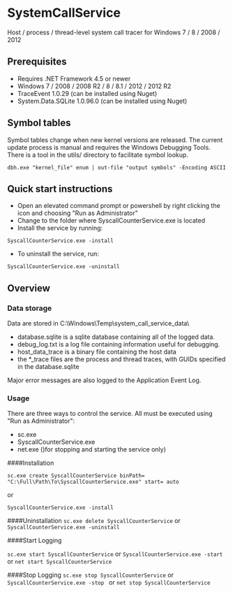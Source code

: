 # SystemCallService

Host / process / thread-level system call tracer for Windows 7 / 8 / 2008 / 2012

## Prerequisites
* Requires .NET Framework 4.5 or newer
* Windows 7 / 2008 / 2008 R2 / 8 / 8.1 / 2012 / 2012 R2
* TraceEvent 1.0.29 (can be installed using Nuget)
* System.Data.SQLite 1.0.96.0 (can be installed using Nuget)

## Symbol tables
Symbol tables change when new kernel versions are released.
The current update process is manual and requires the Windows Debugging Tools.  
There is a tool in the utils/ directory to facilitate symbol lookup.

```
dbh.exe "kernel_file" enum | out-file "output symbols" -Encoding ASCII
```

## Quick start instructions

* Open an elevated command prompt or powershell by right clicking the icon and choosing "Run as Administrator"
* Change to the folder where SyscallCounterService.exe is located
* Install the service by running:
```
SyscallCounterService.exe -install 
```
* To uninstall the service, run:
```
SyscallCounterService.exe -uninstall
```

## Overview 

### Data storage

Data are stored in C:\Windows\Temp\system_call_service_data\
 * database.sqlite is a sqlite database containing all of the logged data.
 * debug_log.txt is a log file containing information useful for debugging.
 * host_data_trace is a binary file containing the host data
 * the *_trace files are the process and thread traces, with GUIDs specified in the database.sqlite

Major error messages are also logged to the Application Event Log.

### Usage
There are three ways to control the service.  All must be executed using "Run as Administrator":
* sc.exe
* SyscallCounterService.exe
* net.exe ()for stopping and starting the service only)

####Installation
```
sc.exe create SyscallCounterService binPath= "C:\Full\Path\To\SyscallCounterService.exe" start= auto
```
or
```
SyscallCounterService.exe -install 
```

####Uninstallation
```sc.exe delete SyscallCounterService```
or
```SyscallCounterService.exe -uninstall ```

####Start Logging

```sc.exe start SyscallCounterService```
or
```SyscallCounterService.exe -start ```
or
```net start SyscallCounterService```

####Stop Logging
```sc.exe stop SyscallCounterService```
or
```SyscallCounterService.exe -stop ```
or
```net stop SyscallCounterService```
